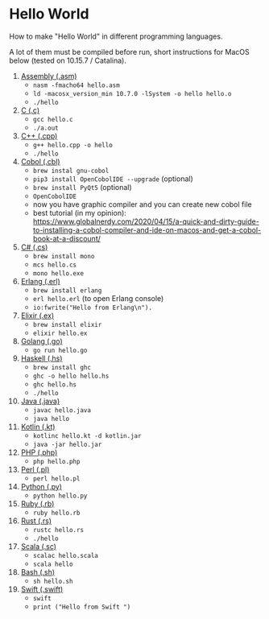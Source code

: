 # Hello World
How to make "Hello World" in different programming languages.

A lot of them must be compiled before run, short instructions for MacOS below (tested on 10.15.7 / Catalina).

1. [Assembly (.asm)](/Assembly)
    * `nasm -fmacho64 hello.asm`
    * `ld -macosx_version_min 10.7.0 -lSystem -o hello hello.o`
    * `./hello`
2. [C (.c)](/C)
    * `gcc hello.c`
    * `./a.out`
3. [C++ (.cpp)](/C++)
    * `g++ hello.cpp -o hello`
    * `./hello`
4. [Cobol (.cbl)](/Cobol)
    * `brew instal gnu-cobol`
    * `pip3 install OpenCobolIDE --upgrade` (optional)
    * `brew install PyQt5` (optional)
    * `OpenCobolIDE`
    * now you have graphic compiler and you can create new cobol file
    * best tutorial (in my opinion):
      https://www.globalnerdy.com/2020/04/15/a-quick-and-dirty-guide-to-installing-a-cobol-compiler-and-ide-on-macos-and-get-a-cobol-book-at-a-discount/
5. [C# (.cs)](/C#)
    * `brew install mono`
    * `mcs hello.cs`
    * `mono hello.exe`
6. [Erlang (.erl)](/Erlang)
    * `brew install erlang`
    * `erl hello.erl` (to open Erlang console)
    * `io:fwrite("Hello from Erlang\n").`
7. [Elixir (.ex)](/Elixir)
    * `brew install elixir`
    * `elixir hello.ex`
8. [Golang (.go)](/Golang)
    * `go run hello.go`
9. [Haskell (.hs)](/Haskell)
    * `brew install ghc`
    * `ghc -o hello hello.hs`
    * `ghc hello.hs`
    * `./hello`
10. [Java (.java)](/Java)
    * `javac hello.java`
    * `java hello`
11. [Kotlin (.kt)](/Kotlin)
    * `kotlinc hello.kt -d kotlin.jar`
    * `java -jar hello.jar`
12. [PHP (.php)](/PHP)
    * `php hello.php`
13. [Perl (.pl)](/Perl)
    * `perl hello.pl`
14. [Python (.py)](/Python)
    * `python hello.py`
15. [Ruby (.rb)](/Ruby)
    * `ruby hello.rb`
16. [Rust (.rs)](/Rust)
    * `rustc hello.rs`
    * `./hello`
17. [Scala (.sc)](/Scala)
    * `scalac hello.scala`
    * `scala hello`
18. [Bash (.sh)](/Bash)
    * `sh hello.sh`
19. [Swift (.swift)](/Swift)
    * `swift`
    * `print ("Hello from Swift ")`